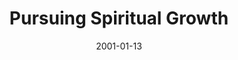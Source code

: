 ---
layout: message
category: message
series: "Millennium Makeover"
title: "Pursuing Spiritual Growth"
date: 2001-01-13
message_id: 348
---